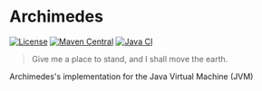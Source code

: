 
# Archimedes

[![License](https://img.shields.io/badge/License-Apache%202.0-blue.svg?style=flat)](https://www.apache.org/licenses/LICENSE-2.0)
[![Maven Central](https://img.shields.io/maven-central/v/io.archimedesfw.context/archimedes-context-micronaut.svg?label=Maven%20Central)](https://search.maven.org/search?q=io.archimedesfw)
[![Java CI](https://github.com/archimedes-projects/archimedes-jvm/workflows/Java%20CI/badge.svg)](https://github.com/archimedes-projects/archimedes-jvm/actions)

> Give me a place to stand, and I shall move the earth.

Archimedes's implementation for the Java Virtual Machine (JVM)

